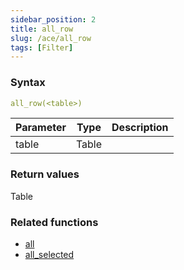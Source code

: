 ```yaml
---
sidebar_position: 2   
title: all_row
slug: /ace/all_row
tags: [Filter]
---
```


### Syntax

 ```yaml
all_row(<table>)
```
    
| Parameter   | Type | Description |
| ----------- | ---- | ----------- |     
| table | Table |  |

### Return values
Table


### Related functions      
* [all](/ace/all)
* [all_selected](/ace/all_selected)
